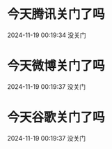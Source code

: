 # 今天腾讯关门了吗

2024-11-19 00:19:34 没关门

# 今天微博关门了吗

2024-11-19 00:19:37 没关门

# 今天谷歌关门了吗

2024-11-19 00:19:37 没关门

